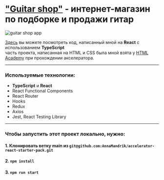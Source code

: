 # ["Guitar shop"](https://accelerator-react-starter-pack-2.vercel.app/catalog/page_1) - интернет-магазин по подборке и продажи гитар

<img src="https://github.com/AnnaMandrik/accelerator-react-starter-pack/tree/main/public/img/image.png" alt="guitar shop app">


[Здесь](https://github.com/AnnaMandrik/accelerator-react-starter-pack/tree/main/src) вы можете посмотреть код, написанный мной на **React** с использованием **TypeScript**<br>
часть проекта, написанная на HTML и CSS была мной взята у  [HTML Academy](https://htmlacademy.ru/) при прохождении акселератора.

---

### Используемые технологии:

* **TypeScript** и **React**
* React Functional Components
* React Router
* Hooks 
* Redux
* Axios
* Jest, React Testing Library

---

### Чтобы запустить этот проект локально, нужно:

#### 1. Клонировать ветку main из `git@github.com:AnnaMandrik/accelerator-react-starter-pack.git`

#### 2. `npm install`

#### 3. `npm run start`

